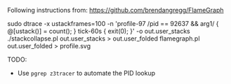 Following instructions from: https://github.com/brendangregg/FlameGraph

sudo dtrace -x ustackframes=100 -n 'profile-97 /pid == 92637  && arg1/ { @[ustack()] = count(); } tick-60s { exit(0); }' -o out.user_stacks
./stackcollapse.pl out.user_stacks > out.user_folded 
flamegraph.pl out.user_folded > profile.svg 


TODO:
  - Use `pgrep z3tracer` to automate the PID lookup

